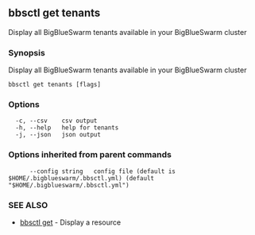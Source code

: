 ## bbsctl get tenants

Display all BigBlueSwarm tenants available in your BigBlueSwarm cluster

### Synopsis

Display all BigBlueSwarm tenants available in your BigBlueSwarm cluster

```
bbsctl get tenants [flags]
```

### Options

```
  -c, --csv    csv output
  -h, --help   help for tenants
  -j, --json   json output
```

### Options inherited from parent commands

```
      --config string   config file (default is $HOME/.bigblueswarm/.bbsctl.yml) (default "$HOME/.bigblueswarm/.bbsctl.yml")
```

### SEE ALSO

* [bbsctl get](bbsctl_get.md)	 - Display a resource

